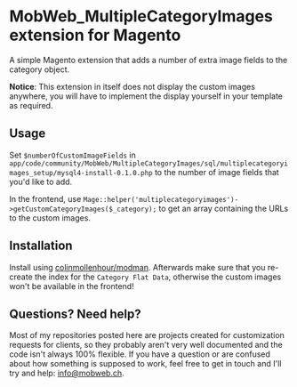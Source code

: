 # MobWeb_MultipleCategoryImages extension for Magento

A simple Magento extension that adds a number of extra image fields to the category object.

**Notice**: This extension in itself does not display the custom images anywhere, you will have to implement the display yourself in your template as required.

## Usage

Set `$numberOfCustomImageFields` in `app/code/community/MobWeb/MultipleCategoryImages/sql/multiplecategoryimages_setup/mysql4-install-0.1.0.php` to the number of image fields that you'd like to add.

In the frontend, use `Mage::helper('multiplecategoryimages')->getCustomCategoryImages($_category);` to get an array containing the URLs to the custom images.

## Installation

Install using [colinmollenhour/modman](https://github.com/colinmollenhour/modman/). Afterwards make sure that you re-create the index for the `Category Flat Data`, otherwise the custom images won't be available in the frontend!

## Questions? Need help?

Most of my repositories posted here are projects created for customization requests for clients, so they probably aren't very well documented and the code isn't always 100% flexible. If you have a question or are confused about how something is supposed to work, feel free to get in touch and I'll try and help: [info@mobweb.ch](mailto:info@mobweb.ch).
